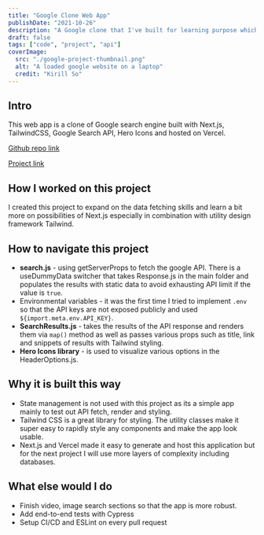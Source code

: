 ```yaml
---
title: "Google Clone Web App"
publishDate: "2021-10-26"
description: "A Google clone that I've built for learning purpose which replicates the homepage functionality and is built with Next.js, Tailwind, Google Search API"
draft: false
tags: ["code", "project", "api"]
coverImage:
  src: "./google-project-thumbnail.png"
  alt: "A loaded google website on a laptop"
  credit: "Kirill So"
---
```


## Intro

This web app is a clone of Google search engine built with Next.js, TailwindCSS, Google Search API, Hero Icons and hosted on Vercel.

[Github repo link](https://github.com/kirso/nextjs-google)

[Project link](https://google-nextjs-kirill.vercel.app/)

## How I worked on this project

I created this project to expand on the data fetching skills and learn a bit more on possibilities of Next.js especially in combination with utility design framework Tailwind.

## How to navigate this project

- **search.js** - using getServerProps to fetch the google API. There is a useDummyData switcher that takes Response.js in the main folder and populates the results with static data to avoid exhausting API limit if the value is `true`.
- Environmental variables - it was the first time I tried to implement `.env` so that the API keys are not exposed publicly and used `${import.meta.env.API_KEY}`.
- **SearchResults.js** - takes the results of the API response and renders them via `map()` method as well as passes various props such as title, link and snippets of results with Tailwind styling.
- **Hero Icons library** - is used to visualize various options in the HeaderOptions.js.

## Why it is built this way

- State management is not used with this project as its a simple app mainly to test out API fetch, render and styling.
- Tailwind CSS is a great library for styling. The utility classes make it super easy to rapidly style any components and make the app look usable.
- Next.js and Vercel made it easy to generate and host this application but for the next project I will use more layers of complexity including databases.

## What else would I do

- Finish video, image search sections so that the app is more robust.
- Add end-to-end tests with Cypress
- Setup CI/CD and ESLint on every pull request
